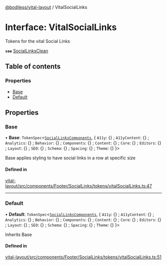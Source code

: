 [@bodiless/vital-layout](../README.md) / VitalSocialLinks

# Interface: VitalSocialLinks

Tokens for the vital Social Links

**`see`** [SocialLinksClean](../README.md#sociallinksclean)

## Table of contents

### Properties

- [Base](VitalSocialLinks.md#base)
- [Default](VitalSocialLinks.md#default)

## Properties

### Base

• **Base**: `TokenSpec`<[`SocialLinksComponents`](SocialLinksComponents.md), { `A11y`: {} ; `A11yContent`: {} ; `Analytics`: {} ; `Behavior`: {} ; `Components`: {} ; `Content`: {} ; `Core`: {} ; `Editors`: {} ; `Layout`: {} ; `SEO`: {} ; `Schema`: {} ; `Spacing`: {} ; `Theme`: {}  }\>

Base applies styling to have social links in a row at specific size

#### Defined in

[vital-layout/src/components/Footer/SocialLinks/tokens/vitalSocialLinks.ts:47](https://github.com/johnsonandjohnson/Bodiless-JS/blob/44996d2bd/packages/vital-layout/src/components/Footer/SocialLinks/tokens/vitalSocialLinks.ts#L47)

___

### Default

• **Default**: `TokenSpec`<[`SocialLinksComponents`](SocialLinksComponents.md), { `A11y`: {} ; `A11yContent`: {} ; `Analytics`: {} ; `Behavior`: {} ; `Components`: {} ; `Content`: {} ; `Core`: {} ; `Editors`: {} ; `Layout`: {} ; `SEO`: {} ; `Schema`: {} ; `Spacing`: {} ; `Theme`: {}  }\>

Inherits Base

#### Defined in

[vital-layout/src/components/Footer/SocialLinks/tokens/vitalSocialLinks.ts:51](https://github.com/johnsonandjohnson/Bodiless-JS/blob/44996d2bd/packages/vital-layout/src/components/Footer/SocialLinks/tokens/vitalSocialLinks.ts#L51)
